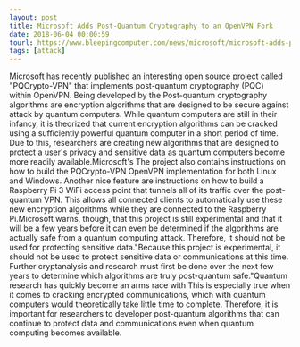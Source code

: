 ```yaml
---
layout: post
title: Microsoft Adds Post-Quantum Cryptography to an OpenVPN Fork
date: 2018-06-04 00:00:59
tourl: https://www.bleepingcomputer.com/news/microsoft/microsoft-adds-post-quantum-cryptography-to-an-openvpn-fork/
tags: [attack]
---
```

Microsoft has recently published an interesting open source project called "PQCrypto-VPN" that implements post-quantum cryptography (PQC) within OpenVPN. Being developed by the Post-quantum cryptography algorithms are encryption algorithms that are designed to be secure against attack by quantum computers. While quantum computers are still in their infancy, it is theorized that current encryption algorithms can be cracked using a sufficiently powerful quantum computer in a short period of time. Due to this, researchers are creating new algorithms that are designed to protect a user's privacy and sensitive data as quantum computers become more readily available.Microsoft's The project also contains instructions on how to build the PQCrypto-VPN OpenVPN implementation for both Linux and Windows. Another nice feature are instructions on how to build a Raspberry Pi 3 WiFi access point that tunnels all of its traffic over the post-quantum VPN. This allows all connected clients to automatically use these new encryption algorithms while they are connected to the Raspberry Pi.Microsoft warns, though, that this project is still experimental and that it will be a few years before it can even be determined if the algorithms are actually safe from a quantum computing attack. Therefore, it should not be used for protecting sensitive data."Because this project is experimental, it should not be used to protect sensitive data or communications at this time. Further cryptanalysis and research must first be done over the next few years to determine which algorithms are truly post-quantum safe."Quantum research has quickly become an arms race with This is especially true when it comes to cracking encrypted communications, which with quantum computers would theoretically take little time to complete. Therefore, it is important for researchers to developer post-quantum algorithms that can continue to protect data and communications even when quantum computing becomes available.